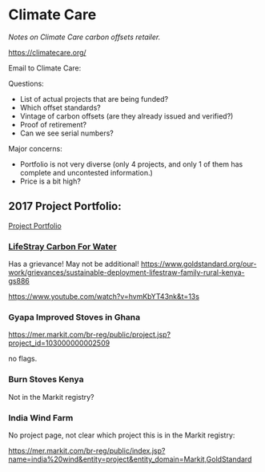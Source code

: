 # Climate Care

_Notes on Climate Care carbon offsets retailer._

https://climatecare.org/

Email to Climate Care:

Questions:

* List of actual projects that are being funded?
* Which offset standards?
* Vintage of carbon offsets (are they already issued and verified?)
* Proof of retirement?
* Can we see serial numbers?

Major concerns: 

* Portfolio is not very diverse (only 4 projects, and only 1 of them has complete and uncontested information.)
* Price is a bit high?


## 2017 Project Portfolio:

[Project Portfolio](https://climatecare.org/our-2017-mixed-portfolio/)

### [LifeStray Carbon For Water](https://mer.markit.com/br-reg/public/project.jsp?project_id=103000000002043)

Has a grievance! May not be additional! https://www.goldstandard.org/our-work/grievances/sustainable-deployment-lifestraw-family-rural-kenya-gs886

https://www.youtube.com/watch?v=hvmKbYT43nk&t=13s

### Gyapa Improved Stoves in Ghana

https://mer.markit.com/br-reg/public/project.jsp?project_id=103000000002509

no flags.

### Burn Stoves Kenya

Not in the Markit registry?


### India Wind Farm 

No project page, not clear which project this is in the Markit registry:

https://mer.markit.com/br-reg/public/index.jsp?name=india%20wind&entity=project&entity_domain=Markit,GoldStandard

